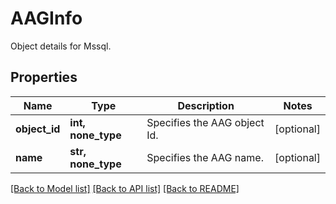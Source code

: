 # AAGInfo

Object details for Mssql.

## Properties
Name | Type | Description | Notes
------------ | ------------- | ------------- | -------------
**object_id** | **int, none_type** | Specifies the AAG object Id. | [optional] 
**name** | **str, none_type** | Specifies the AAG name. | [optional] 

[[Back to Model list]](../README.md#documentation-for-models) [[Back to API list]](../README.md#documentation-for-api-endpoints) [[Back to README]](../README.md)


